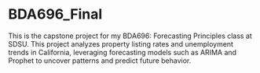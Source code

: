 # BDA696_Final
This is the capstone project for my BDA696: Forecasting Principles class at SDSU. This project analyzes property listing rates and unemployment trends in California, leveraging forecasting models such as ARIMA and Prophet to uncover patterns and predict future behavior.
